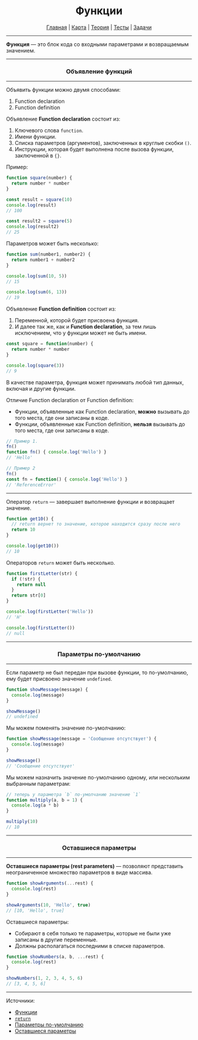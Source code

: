 <div align="center">

# Функции

[Главная](https://github.com/dollaween/junior-roadmap/)
|
[Карта](/roadmap/README.md)
|
[Теория](/theory/README.md)
|
[Тесты](/tests/README.md)
|
[Задачи](/tasks/README.md)

</div>

---

**Функция** — это блок кода со входными параметрами и возвращаемым значением.

---

<div align="center">

### Объявление функций

</div>

---

Объявить функции можно двумя способами:
1. Function declaration
2. Function definition

Объявление **Function declaration** состоит из:
1. Ключевого слова `function`.
2. Имени функции.
3. Списка параметров (аргументов), заключенных в круглые скобки `()`.
4. Инструкции, которая будет выполнена после вызова функции, заключенной в `{}`.

Пример:
```js
function square(number) {
  return number * number
}

const result = square(10)
console.log(result)
// 100

const result2 = square(5)
console.log(result2)
// 25
```

Параметров может быть несколько:
```js
function sum(number1, number2) {
  return number1 + number2
}

console.log(sum(10, 5))
// 15

console.log(sum(6, 13))
// 19
```

Объявление **Function definition** состоит из:
1. Переменной, которой будет присвоена функция.
2. И далее так же, как и **Function declaration**, за тем лишь исключением, что у функции может не быть имени.

```js
const square = function(number) {
  return number * number
}

console.log(square(3))
// 9
```

В качестве параметра, функция может принимать любой тип данных, включая и другие функции.

Отличие Function declaration от Function definition:
* Функции, объявленные как Function declaration, **можно** вызывать до того места, где они записаны в коде.
* Функции, объявленные как Function definition, **нельзя** вызывать до того места, где они записаны в коде.

```js
// Пример 1.
fn()
function fn() { console.log('Hello') }
// 'Hello'

// Пример 2
fn()
const fn = function() { console.log('Hello') }
// 'ReferenceError'
```

---

Оператор `return` — завершает выполнение функции и возвращает значение.

```js
function get10() {
  // return вернет то значение, которое находится сразу после него
  return 10
}

console.log(get10())
// 10
```

Операторов `return` может быть несколько.
```js
function firstLetter(str) {
  if (!str) {
    return null
  }
  return str[0]
}

console.log(firstLetter('Hello'))
// 'H'

console.log(firstLetter())
// null
```

---

<div align="center">

### Параметры по-умолчанию

</div>

---

Если параметр не был передан при вызове функции, то по-умолчанию, ему будет присвоено значение `undefined`.

```js
function showMessage(message) {
  console.log(message)
}

showMessage()
// undefined
```

Мы можем поменять значение по-умолчанию:

```js
function showMessage(message = 'Сообщение отсутствует') {
  console.log(message)
}

showMessage()
// 'Сообщение отсутствует'
```

Мы можем назначить значение по-умолчанию одному, или нескольким выбранным параметрам:

```js
// теперь у параметра `b` по-умолчанию значение `1`
function multiply(a, b = 1) {
  console.log(a * b)
}

multiply(10)
// 10
```

---

<div align="center">

### Оставшиеся параметры

</div>

---

**Оставшиеся параметры (rest parameters)** — позволяют представить неограниченное множество параметров в виде массива.

```js
function showArguments(...rest) {
  console.log(rest)
}

showArguments(10, 'Hello', true)
// [10, 'Hello', true]
```

Оставшиеся параметры:
* Собирают в себя только те параметры, которые не были уже записаны в другие переменные.
* Должны располагаться последними в списке параметров.

```js
function showNumbers(a, b, ...rest) {
  console.log(rest)
}

showNumbers(1, 2, 3, 4, 5, 6)
// [3, 4, 5, 6]
```










---

Источники:
* [Функции](https://developer.mozilla.org/ru/docs/Web/JavaScript/Guide/Functions)
* [`return`](https://developer.mozilla.org/ru/docs/Web/JavaScript/Reference/Statements/return)
* [Параметры по-умолчанию](https://developer.mozilla.org/ru/docs/Web/JavaScript/Reference/Functions/Default_parameters)
* [Оставшиеся параметры](https://developer.mozilla.org/ru/docs/Web/JavaScript/Reference/Functions/Rest_parameters)


